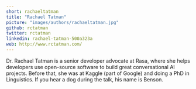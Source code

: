 ```yaml
---
short: rachaeltatman
title: "Rachael Tatman"
picture: "images/authors/rachaeltatman.jpg"
github: rctatman
twitter: rctatman
linkedin: rachael-tatman-500a323a
web: http://www.rctatman.com/
---
```


Dr. Rachael Tatman is a senior developer advocate at Rasa, where she helps developers use open-source software to build great conversational AI projects. Before that, she was at Kaggle (part of Google) and doing a PhD in Linguistics. If you hear a dog during the talk, his name is Benson.